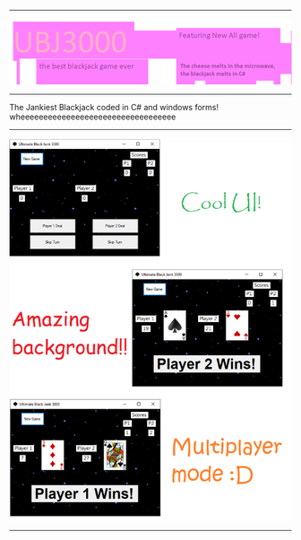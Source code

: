 <hr>

![Banner](https://github.com/Vilagamer999/Ultimate-Black-Jank-3000/blob/main/Screenshots/Banner.png)

<hr>

The Jankiest Blackjack coded in C# and windows forms! wheeeeeeeeeeeeeeeeeeeeeeeeeeeeeeeeee

<hr>

![grid](https://github.com/Vilagamer999/Ultimate-Black-Jank-3000/blob/main/Screenshots/Screenshot.png)

<hr>
